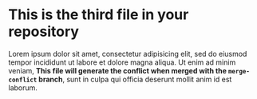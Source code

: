 # This is the third file in your repository

Lorem ipsum dolor sit amet, consectetur adipisicing elit, sed do eiusmod tempor incididunt ut labore et dolore magna aliqua. Ut enim ad minim veniam, __This file will generate the conflict when merged with the `merge-conflict` branch__, sunt in culpa qui officia deserunt mollit anim id est laborum.

